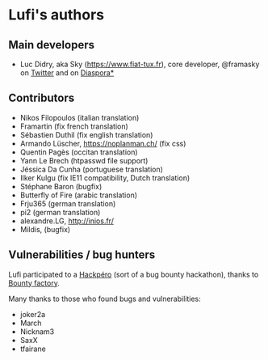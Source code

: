 # Lufi's authors

## Main developers

- Luc Didry, aka Sky (<https://www.fiat-tux.fr>), core developer, @framasky on [Twitter](https://twitter.com/framasky) and on [Diaspora*](https://framasphere.org/public/framasky)

## Contributors

- Nikos Filopoulos (italian translation)
- Framartin (fix french translation)
- Sébastien Duthil (fix english translation)
- Armando Lüscher, https://noplanman.ch/ (fix css)
- Quentin Pagès (occitan translation)
- Yann Le Brech (htpasswd file support)
- Jéssica Da Cunha (portuguese translation)
- Ilker Kulgu (fix IE11 compatibility, Dutch translation)
- Stéphane Baron (bugfix)
- Butterfly of Fire (arabic translation)
- Frju365 (german translation)
- pi2 (german translation)
- alexandre.LG, http://inios.fr/
- Mildis, (bugfix)

## Vulnerabilities / bug hunters

Lufi participated to a [Hackpéro](https://hackpero.com/) (sort of a bug bounty hackathon), thanks to [Bounty factory](https://hackpero.com/).

Many thanks to those who found bugs and vulnerabilities:

- joker2a
- March
- Nicknam3
- SaxX
- tfairane
